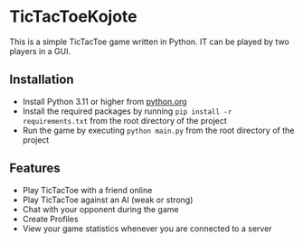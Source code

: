 # TicTacToeKojote

This is a simple TicTacToe game written in Python. IT can be played by two players in a GUI.

## Installation
- Install Python 3.11 or higher from [python.org](https://www.python.org/downloads/)
- Install the required packages by running `pip install -r requirements.txt` from the root directory of the project
- Run the game by executing `python main.py` from the root directory of the project

## Features
- Play TicTacToe with a friend online
- Play TicTacToe against an AI (weak or strong)
- Chat with your opponent during the game
- Create Profiles
- View your game statistics whenever you are connected to a server